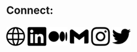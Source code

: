 <h1> Connect:</p>
<span>
<a href="https://oyier.vercel.app/"><img src="./svgs/www.svg" height="50"/></a>
<a href="https://www.linkedin.com/in/boboyier/"><img src="./svgs/linkedin.svg" height="50"/></a>
<a href="https://javascripture.medium.com/"><img src="./svgs/medium.svg" height="50"/></a>
<a href="boboyier92@gmail.com
"><img src="./svgs/gmail.svg" height="50"/></a>
<a href="https://www.instagram.com/boboyier/"><img src="./svgs/instagram.svg" height="50"/></a>
<a href="https://twitter.com/arraydotmap"><img src="./svgs/twitter.svg" height="50"/></a>
</span>
